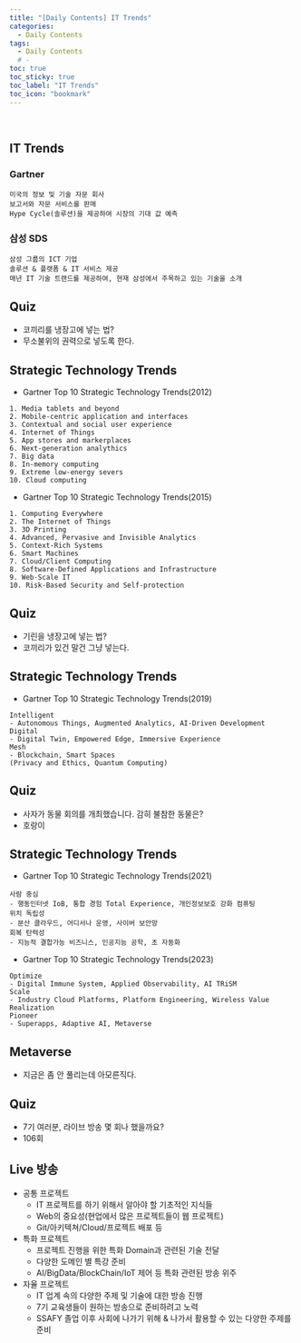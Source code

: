 ```yaml
---
title: "[Daily Contents] IT Trends"
categories:
  - Daily Contents
tags:
  - Daily Contents
  # -
toc: true
toc_sticky: true
toc_label: "IT Trends"
toc_icon: "bookmark"
---
```


<br>

## IT Trends

### Gartner

```
미국의 정보 및 기술 자문 회사
보고서와 자문 서비스를 판매
Hype Cycle(솔루션)을 제공하여 시장의 기대 값 예측
```

### 삼성 SDS

```
삼성 그룹의 ICT 기업
솔루션 & 플랫폼 & IT 서비스 제공
매년 IT 기술 트랜드를 제공하여, 현재 삼성에서 주목하고 있는 기술을 소개
```

## Quiz

- 코끼리를 냉장고에 넣는 법?
- 무소불위의 권력으로 넣도록 한다.

## Strategic Technology Trends

- Gartner Top 10 Strategic Technology Trends(2012)

```
1. Media tablets and beyond
2. Mobile-centric application and interfaces
3. Contextual and social user experience
4. Internet of Things
5. App stores and markerplaces
6. Next-generation analythics
7. Big data
8. In-memory computing
9. Extreme low-energy severs
10. Cloud computing
```

- Gartner Top 10 Strategic Technology Trends(2015)

```
1. Computing Everywhere
2. The Internet of Things
3. 3D Printing
4. Advanced, Pervasive and Invisible Analytics
5. Context-Rich Systems
6. Smart Machines
7. Cloud/Client Computing
8. Software-Defined Applications and Infrastructure
9. Web-Scale IT
10. Risk-Based Security and Self-protection
```

## Quiz

- 기린을 냉장고에 넣는 법?
- 코끼리가 있건 말건 그냥 넣는다.

## Strategic Technology Trends

- Gartner Top 10 Strategic Technology Trends(2019)

```
Intelligent
- Autonomous Things, Augmented Analytics, AI-Driven Development
Digital
- Digital Twin, Empowered Edge, Immersive Experience
Mesh
- Blockchain, Smart Spaces
(Privacy and Ethics, Quantum Computing)
```

## Quiz

- 사자가 동물 회의를 개최했습니다. 감히 불참한 동물은?
- 호랑이

## Strategic Technology Trends

- Gartner Top 10 Strategic Technology Trends(2021)

```
사람 중심
- 행동인터넷 IoB, 통합 경험 Total Experience, 개인정보보호 강화 컴퓨팅
위치 독립성
- 분산 클라우드, 어디서나 운영, 사이버 보안망
회복 탄력성
- 지능적 결합가능 비즈니스, 인공지능 공학, 초 자동화
```

- Gartner Top 10 Strategic Technology Trends(2023)

```
Optimize
- Digital Immune System, Applied Observability, AI TRiSM
Scale
- Industry Cloud Platforms, Platform Engineering, Wireless Value Realization
Pioneer
- Superapps, Adaptive AI, Metaverse
```

## Metaverse

- 지금은 좀 안 풀리는데 아모른직다.

## Quiz

- 7기 여러분, 라이브 방송 몇 회나 했을까요?
- 106회

## Live 방송

- 공통 프로젝트
  - IT 프로젝트를 하기 위해서 알아야 할 기초적인 지식들
  - Web의 중요성(현업에서 많은 프로젝트들이 웹 프로젝트)
  - Git/아키텍쳐/Cloud/프로젝트 배포 등
- 특화 프로젝트
  - 프로젝트 진행을 위한 특화 Domain과 관련된 기술 전달
  - 다양한 도메인 별 특강 준비
  - AI/BigData/BlockChain/IoT 제어 등 특화 관련된 방송 위주
- 자율 프로젝트
  - IT 업계 속의 다양한 주제 및 기술에 대한 방송 진행
  - 7기 교육생들이 원하는 방송으로 준비하려고 노력
  - SSAFY 졸업 이후 사회에 나가기 위해 & 나가서 활용할 수 있는 다양한 주제를 준비
